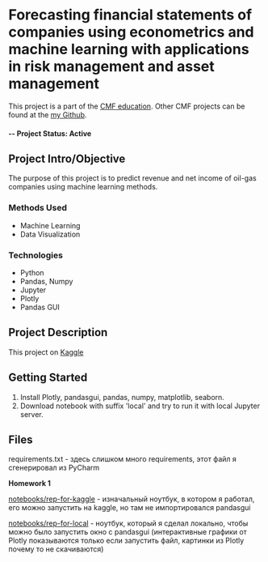 # Forecasting financial statements of companies using econometrics and machine learning with applications in risk management and asset management

This project is a part of the [CMF education](https://vk.com/cmf_russia).  Other CMF projects can be found at the [my Github](https://github.com/ialpatov/).

#### -- Project Status: Active

## Project Intro/Objective
The purpose of this project is to predict revenue and net income of oil-gas companies using machine learning methods.

### Methods Used
* Machine Learning
* Data Visualization

### Technologies
* Python
* Pandas, Numpy
* Jupyter
* Plotly
* Pandas GUI

## Project Description
This project on [Kaggle](https://www.kaggle.com/datasets/jarbol/oil-gas-predict) 

## Getting Started

1. Install Plotly, pandasgui, pandas, numpy, matplotlib, seaborn.
2. Download notebook with suffix 'local' and try to run it with local Jupyter server.

## Files 

requirements.txt - здесь слишком много requirements, этот файл я сгенерировал из PyCharm

__Homework 1__

[notebooks/rep-for-kaggle](https://github.com/ialpatov/reporting-forecasting/blob/main/notebooks/rep-for-kaggle.ipynb) - изначальный ноутбук, в котором я работал, его можно запустить на kaggle, но там не импортировался pandasgui

[notebooks/rep-for-local](https://github.com/ialpatov/reporting-forecasting/blob/main/notebooks/rep-for-local.ipynb) - ноутбук, который я сделал локально, чтобы можно было запустить окно с pandasgui (интерактивные графики от Plotly показываются только если запустить файл, картинки из Plotly почему то не скачиваются)
